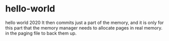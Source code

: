 # hello-world
hello world 2020
It then commits just a part of the memory, and it is only for this part that the memory manager needs to allocate pages in real memory.
in the paging file to back them up.
